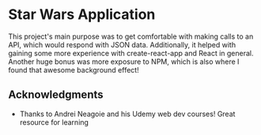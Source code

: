 # Star Wars Application

This project's main purpose was to get comfortable with making calls to an API, which would respond with JSON data. Additionally, it helped with gaining some more experience with create-react-app and React in general. Another huge bonus was more exposure to NPM, which is also where I found that awesome background effect!

## Acknowledgments

* Thanks to Andrei Neagoie and his Udemy web dev courses! Great resource for learning
